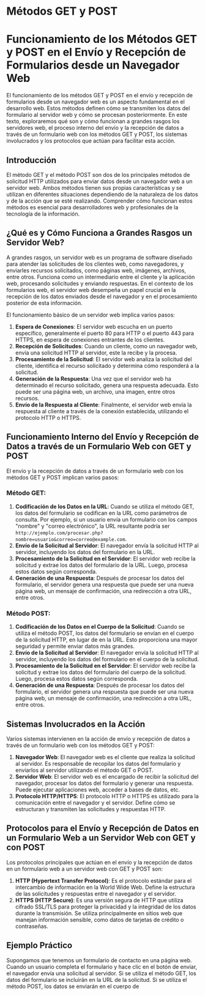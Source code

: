 # Métodos GET y POST

# Funcionamiento de los Métodos GET y POST en el Envío y Recepción de Formularios desde un Navegador Web

El funcionamiento de los métodos GET y POST en el envío y recepción de formularios desde un navegador web es un aspecto fundamental en el desarrollo web. Estos métodos definen cómo se transmiten los datos del formulario al servidor web y cómo se procesan posteriormente. En este texto, exploraremos qué son y cómo funcionan a grandes rasgos los servidores web, el proceso interno del envío y la recepción de datos a través de un formulario web con los métodos GET y POST, los sistemas involucrados y los protocolos que actúan para facilitar esta acción.

## Introducción

El método GET y el método POST son dos de los principales métodos de solicitud HTTP utilizados para enviar datos desde un navegador web a un servidor web. Ambos métodos tienen sus propias características y se utilizan en diferentes situaciones dependiendo de la naturaleza de los datos y de la acción que se esté realizando. Comprender cómo funcionan estos métodos es esencial para desarrolladores web y profesionales de la tecnología de la información.

## ¿Qué es y Cómo Funciona a Grandes Rasgos un Servidor Web?

A grandes rasgos, un servidor web es un programa de software diseñado para atender las solicitudes de los clientes web, como navegadores, y enviarles recursos solicitados, como páginas web, imágenes, archivos, entre otros. Funciona como un intermediario entre el cliente y la aplicación web, procesando solicitudes y enviando respuestas. En el contexto de los formularios web, el servidor web desempeña un papel crucial en la recepción de los datos enviados desde el navegador y en el procesamiento posterior de esta información.

El funcionamiento básico de un servidor web implica varios pasos:

1. **Espera de Conexiones**: El servidor web escucha en un puerto específico, generalmente el puerto 80 para HTTP o el puerto 443 para HTTPS, en espera de conexiones entrantes de los clientes.
2. **Recepción de Solicitudes**: Cuando un cliente, como un navegador web, envía una solicitud HTTP al servidor, este la recibe y la procesa.
3. **Procesamiento de la Solicitud**: El servidor web analiza la solicitud del cliente, identifica el recurso solicitado y determina cómo responderá a la solicitud.
4. **Generación de la Respuesta**: Una vez que el servidor web ha determinado el recurso solicitado, genera una respuesta adecuada. Esto puede ser una página web, un archivo, una imagen, entre otros recursos.
5. **Envío de la Respuesta al Cliente**: Finalmente, el servidor web envía la respuesta al cliente a través de la conexión establecida, utilizando el protocolo HTTP o HTTPS.

## Funcionamiento Interno del Envío y Recepción de Datos a través de un Formulario Web con GET y POST

El envío y la recepción de datos a través de un formulario web con los métodos GET y POST implican varios pasos:

### Método GET:

1. **Codificación de los Datos en la URL**: Cuando se utiliza el método GET, los datos del formulario se codifican en la URL como parámetros de consulta. Por ejemplo, si un usuario envía un formulario con los campos "nombre" y "correo electrónico", la URL resultante podría ser `http://ejemplo.com/procesar.php?nombre=usuario&correo=correo@example.com`.
2. **Envío de la Solicitud al Servidor**: El navegador envía la solicitud HTTP al servidor, incluyendo los datos del formulario en la URL.
3. **Procesamiento de la Solicitud en el Servidor**: El servidor web recibe la solicitud y extrae los datos del formulario de la URL. Luego, procesa estos datos según corresponda.
4. **Generación de una Respuesta**: Después de procesar los datos del formulario, el servidor genera una respuesta que puede ser una nueva página web, un mensaje de confirmación, una redirección a otra URL, entre otros.

### Método POST:

1. **Codificación de los Datos en el Cuerpo de la Solicitud**: Cuando se utiliza el método POST, los datos del formulario se envían en el cuerpo de la solicitud HTTP, en lugar de en la URL. Esto proporciona una mayor seguridad y permite enviar datos más grandes.
2. **Envío de la Solicitud al Servidor**: El navegador envía la solicitud HTTP al servidor, incluyendo los datos del formulario en el cuerpo de la solicitud.
3. **Procesamiento de la Solicitud en el Servidor**: El servidor web recibe la solicitud y extrae los datos del formulario del cuerpo de la solicitud. Luego, procesa estos datos según corresponda.
4. **Generación de una Respuesta**: Después de procesar los datos del formulario, el servidor genera una respuesta que puede ser una nueva página web, un mensaje de confirmación, una redirección a otra URL, entre otros.

## Sistemas Involucrados en la Acción

Varios sistemas intervienen en la acción de envío y recepción de datos a través de un formulario web con los métodos GET y POST:

1. **Navegador Web**: El navegador web es el cliente que realiza la solicitud al servidor. Es responsable de recopilar los datos del formulario y enviarlos al servidor utilizando el método GET o POST.
2. **Servidor Web**: El servidor web es el encargado de recibir la solicitud del navegador, procesar los datos del formulario y generar una respuesta. Puede ejecutar aplicaciones web, acceder a bases de datos, etc.
3. **Protocolo HTTP/HTTPS**: El protocolo HTTP o HTTPS es utilizado para la comunicación entre el navegador y el servidor. Define cómo se estructuran y transmiten las solicitudes y respuestas HTTP.

## Protocolos para el Envío y Recepción de Datos en un Formulario Web a un Servidor Web con GET y con POST

Los protocolos principales que actúan en el envío y la recepción de datos en un formulario web a un servidor web con GET y POST son:

1. **HTTP (Hypertext Transfer Protocol)**: Es el protocolo estándar para el intercambio de información en la World Wide Web. Define la estructura de las solicitudes y respuestas entre el navegador y el servidor.
2. **HTTPS (HTTP Secure)**: Es una versión segura de HTTP que utiliza cifrado SSL/TLS para proteger la privacidad y la integridad de los datos durante la transmisión. Se utiliza principalmente en sitios web que manejan información sensible, como datos de tarjetas de crédito o contraseñas.

## Ejemplo Práctico

Supongamos que tenemos un formulario de contacto en una página web. Cuando un usuario completa el formulario y hace clic en el botón de enviar, el navegador envía una solicitud al servidor. Si se utiliza el método GET, los datos del formulario se incluirán en la URL de la solicitud. Si se utiliza el método POST, los datos se enviarán en el cuerpo de